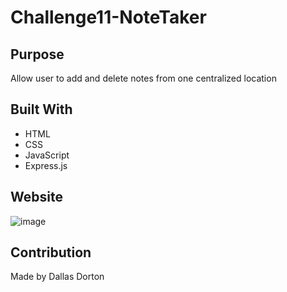 # Challenge11-NoteTaker

## Purpose
Allow user to add and delete notes from one centralized location

## Built With
* HTML
* CSS
* JavaScript
* Express.js

## Website


![image](https://user-images.githubusercontent.com/34926883/150693921-80dfd6db-d4bf-4996-8f8c-be6d7831c117.png)


## Contribution
Made by Dallas Dorton
